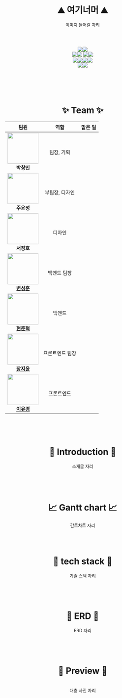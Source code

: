 <h1 align=center>⛰️ 여기너머 ⛰️</h1>
<div align=center>
  이미지 들어갈 자리
</div>

<br><br>

<div align = center>
  <img src="https://img.shields.io/badge/UI-%23121011?style=for-the-badge"><img src="https://img.shields.io/badge/figma-F24E1E?style=for-the-badge&logo=figma&logoColor=white"><br>
  <img src="https://img.shields.io/badge/FrontEnd-%23121011?style=for-the-badge"><img src="https://img.shields.io/badge/react-61DAFB?style=for-the-badge&logo=react&logoColor=white">
  <img src="https://img.shields.io/badge/Language-%23121011?style=for-the-badge"><img src="https://img.shields.io/badge/javascript-F7DF1E?style=for-the-badge&logo=javascript&logoColor=white"><br>
  <img src="https://img.shields.io/badge/BackEnd-%23121011?style=for-the-badge"><img src="https://img.shields.io/badge/spring boot-6DB33F?style=for-the-badge&logo=springboot&logoColor=white"><img src="https://img.shields.io/badge/Language-%23121011?style=for-the-badge"><img src="https://img.shields.io/badge/Java-FF7900?style=for-the-badge&logo=openjdk&logoColor=white"><br>
  <img src="https://img.shields.io/badge/RDBMS-%23121011?style=for-the-badge"><img src="https://img.shields.io/badge/Mysql-4479A1?style=for-the-badge&logo=Mysql&logoColor=white"><br>
  <br><br>
</div>

<br><br>

<h1 align=center>✨ Team ✨</h1>
<div align="center">
  
  | 팀원 | 역할 | 맡은 일 |
  | :------------: | :------------: | :------------: |
  | <img src='https://encrypted-tbn0.gstatic.com/images?q=tbn:ANd9GcTDZ-A0QYVwqjC7qUKbvQjYc793lMupzDDsNQ&s' height=100 width=100px></img><br><b>박창민<b> | 팀장, 기획 |  |
  | <img src='https://media.istockphoto.com/id/158894647/photo/funny-dachshund.jpg?s=612x612&w=0&k=20&c=qsI_AfDe6Ecw-5aYt5DwNQye0QHDhzQ-DE78jodyUYc=' height=100 width=100px></img><br><b>주윤정<b> | 부팀장, 디자인 |  |
  | <img src='https://encrypted-tbn0.gstatic.com/images?q=tbn:ANd9GcTDZ-A0QYVwqjC7qUKbvQjYc793lMupzDDsNQ&s' height=100 width=100px></img><br><b>서장호<b> | 디자인 |  |
  | <img src='https://avatars.githubusercontent.com/u/102334596?v=4' height=100 width=100px></img><br><b>[변성훈](https://github.com/DNA-B)<b> | 백엔드 팀장 |  |
  | <img src='https://avatars.githubusercontent.com/u/127603139?v=4' height=100 width=100px></img><br><b>[현준혁](https://github.com/HYH0804)<b> | 백엔드 |  |
  | <img src='https://avatars.githubusercontent.com/u/118328542?v=4' height=100 width=100px></img><br><b>[장지윤](https://github.com/bumjuni)<b> | 프론트엔드 팀장 |  |
  | <img src='https://avatars.githubusercontent.com/u/119744720?v=4' height=100 width=100px></img><br><b>[이유경](https://github.com/yookyung-lee)<b> | 프론트엔드 |  |
  
</div>

<br><br><br>

<h1 align="center">👋 Introduction 👋</h1>
  <div align="center">
    소개글 자리
  </div>

<br><br><br>

<h1 align="center">📈 Gantt chart 📈</h1>
  <div align="center">
    간트차트 자리
  </div>
<br><br><br>

<h1 align="center">🌊 tech stack 🌊</h1>
  <div align="center">
    기술 스택 자리
  </div>

<br><br><br>

<h1 align="center">💾 ERD 💾</h1>
  <div align="center">
    ERD 자리
  </div>

<br><br><br>

<h1 align="center">👀 Preview 👀</h1>
  <br>
  <div align="center">
      대충 사진 자리
  </div>

<br><br><br>
